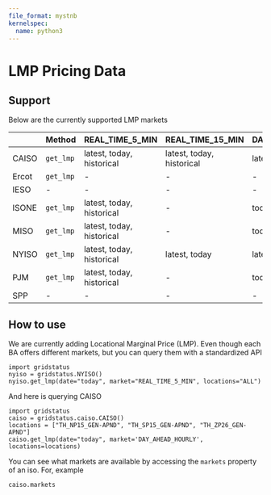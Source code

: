 ```yaml
---
file_format: mystnb
kernelspec:
  name: python3
---
```


# LMP Pricing Data

## Support

Below are the currently supported LMP markets

<!-- LMP AVAILABILITY TABLE START -->
|       | Method    | REAL_TIME_5_MIN           | REAL_TIME_15_MIN          | DAY_AHEAD_HOURLY          | REAL_TIME_HOURLY          | REAL_TIME_HOURLY_FINAL   | REAL_TIME_HOURLY_PRELIM   |
|:------|:----------|:--------------------------|:--------------------------|:--------------------------|:--------------------------|:-------------------------|:--------------------------|
| CAISO | `get_lmp` | latest, today, historical | latest, today, historical | latest, today, historical | -                         | -                        | -                         |
| Ercot | `get_lmp` | -                         | -                         | -                         | -                         | -                        | -                         |
| IESO  | -         | -                         | -                         | -                         | -                         | -                        | -                         |
| ISONE | `get_lmp` | latest, today, historical | -                         | today, historical         | latest, today, historical | -                        | -                         |
| MISO  | `get_lmp` | latest, today, historical | -                         | today, historical         | -                         | historical               | historical                |
| NYISO | `get_lmp` | latest, today, historical | latest, today             | latest, today, historical | -                         | -                        | -                         |
| PJM   | `get_lmp` | latest, today, historical | -                         | today, historical         | today, historical         | -                        | -                         |
| SPP   | -         | -                         | -                         | -                         | -                         | -                        | -                         |

<!-- LMP AVAILABILITY TABLE END -->


## How to use

We are currently adding Locational Marginal Price (LMP). Even though each BA offers different markets, but you can query them with a standardized API

```{code-cell}
import gridstatus
nyiso = gridstatus.NYISO()
nyiso.get_lmp(date="today", market="REAL_TIME_5_MIN", locations="ALL")
```

And here is querying CAISO

```{code-cell}
import gridstatus
caiso = gridstatus.caiso.CAISO()
locations = ["TH_NP15_GEN-APND", "TH_SP15_GEN-APND", "TH_ZP26_GEN-APND"]
caiso.get_lmp(date="today", market='DAY_AHEAD_HOURLY', locations=locations)
```

You can see what markets are available by accessing the `markets` property of an iso. For, example

```{code-cell}
caiso.markets
```
